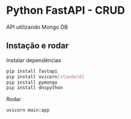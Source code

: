 # Python FastAPI - CRUD

API utilizando Mongo DB

## Instação e rodar

Instalar dependências

```bash
pip install fastapi
pip install uvicorn[standard]
pip install pymongo
pip install dnspython
```

Rodar

```bash
uvicorn main:app
```
